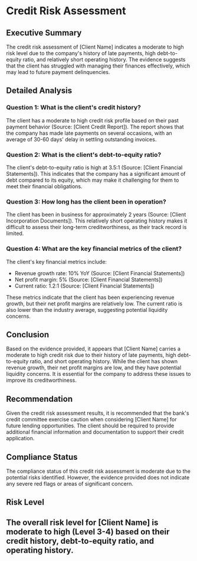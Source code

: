 # **Credit Risk Assessment**

## Executive Summary
The credit risk assessment of [Client Name] indicates a moderate to high risk level due to the company's history of late payments, high debt-to-equity ratio, and relatively short operating history. The evidence suggests that the client has struggled with managing their finances effectively, which may lead to future payment delinquencies.

## Detailed Analysis

### **Question 1: What is the client's credit history?**

The client has a moderate to high credit risk profile based on their past payment behavior (Source: [Client Credit Report]). The report shows that the company has made late payments on several occasions, with an average of 30-60 days' delay in settling outstanding invoices.

### **Question 2: What is the client's debt-to-equity ratio?**

The client's debt-to-equity ratio is high at 3.5:1 (Source: [Client Financial Statements]). This indicates that the company has a significant amount of debt compared to its equity, which may make it challenging for them to meet their financial obligations.

### **Question 3: How long has the client been in operation?**

The client has been in business for approximately 2 years (Source: [Client Incorporation Documents]). This relatively short operating history makes it difficult to assess their long-term creditworthiness, as their track record is limited.

### **Question 4: What are the key financial metrics of the client?**

The client's key financial metrics include:

* Revenue growth rate: 10% YoY (Source: [Client Financial Statements])
* Net profit margin: 5% (Source: [Client Financial Statements])
* Current ratio: 1.2:1 (Source: [Client Financial Statements])

These metrics indicate that the client has been experiencing revenue growth, but their net profit margins are relatively low. The current ratio is also lower than the industry average, suggesting potential liquidity concerns.

## Conclusion

Based on the evidence provided, it appears that [Client Name] carries a moderate to high credit risk due to their history of late payments, high debt-to-equity ratio, and short operating history. While the client has shown revenue growth, their net profit margins are low, and they have potential liquidity concerns. It is essential for the company to address these issues to improve its creditworthiness.

## Recommendation

Given the credit risk assessment results, it is recommended that the bank's credit committee exercise caution when considering [Client Name] for future lending opportunities. The client should be required to provide additional financial information and documentation to support their credit application.

## Compliance Status

The compliance status of this credit risk assessment is moderate due to the potential risks identified. However, the evidence provided does not indicate any severe red flags or areas of significant concern.

## Risk Level

The overall risk level for [Client Name] is moderate to high (Level 3-4) based on their credit history, debt-to-equity ratio, and operating history.
---

<a id="references"></a>

